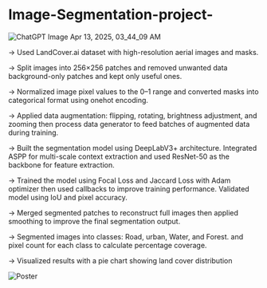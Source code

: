 # Image-Segmentation-project-

![ChatGPT Image Apr 13, 2025, 03_44_09 AM](https://github.com/user-attachments/assets/15617c68-eda2-4caa-9794-946d7c9dc31d)

-> Used LandCover.ai dataset with high-resolution aerial images and masks.

-> Split images into 256×256 patches and removed unwanted data background-only patches and kept only useful ones.

-> Normalized image pixel values to the 0–1 range and converted masks into categorical format using onehot encoding.

-> Applied data augmentation: flipping, rotating, brightness adjustment, and zooming then process  data generator to feed batches of augmented data during training.

-> Built the segmentation model using DeepLabV3+ architecture. Integrated ASPP for multi-scale context extraction and used ResNet-50 as the backbone for feature extraction.

-> Trained the model using Focal Loss and Jaccard Loss with Adam optimizer then used callbacks to improve training performance. Validated model using IoU and pixel accuracy.

-> Merged segmented patches to reconstruct full images then applied smoothing to improve the final segmentation output.

-> Segmented images into classes: Road, urban, Water, and Forest. and pixel count for each class to calculate percentage coverage.

-> Visualized results with a pie chart showing land cover distribution

![Poster](https://github.com/user-attachments/assets/73c4c44e-ed84-45df-baf3-eac8e31da2b9)







